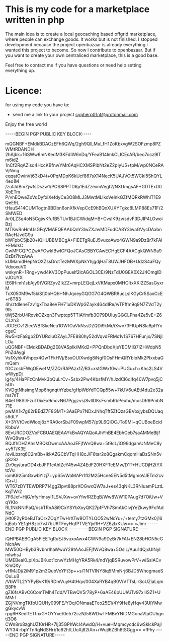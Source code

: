 # This is my code for a marketplace written in php

The main idea is to create a local geocaching based offgrid marketplace, where people can exchange goods.
It works but is not finished. 
I stopped development because the project openbazaar is already everything i wanted this project to become. 
So now i contribute to openbazaar.
But if you want to create your own centraliced marketplace, this is a good base.

Feel free to contact me if you have questions or need help setting everything up.


# Licence:

for using my code you have to:
- send me a link to your project
cypherp01nt@protonmail.com





Enjoy the free world


-----BEGIN PGP PUBLIC KEY BLOCK-----

mQGNBF+EMdkBDACzEFh6QWq/2gh9QlLMuLfH1ZoKbxvgW2SOFzmp8PZWMtRDANDH
2hAjbk+16SWw6mNKedM3KFdIW6nDq/YFeaB14lmkCLICEcAR/beo7ocz9lTm6idZ
1nCf2RqAZisq4HccKBfnwYMr6AqHCXMSPibNt2eZ2pIyU5+tpM/wp0NCeRAVjNmg
eqqatOwinVt63kD4t+0PqMDpK6kUcf867sX14NecK5UAJVCt5WCkI5ShQYL4eo1M
/zufJdBmZjwfsDszw1/POS8PPTD6p1EdZzexmVegt2/NXUmgsAF+GDTExD0XbETm
P/vhEQweZoVqDyfxlXefdyCe3O8MLJ3MwtMLIkoVeInkGZfMQRkRWhlT1E9QeE9L
tHauS414CUMTogtn9BDbn6onXfkVepCcE9hBQxXUXYTgkc8LMP88Es71F/2SMWED
Ar0LZ3q4oN5CgjwKfufB5TUv1BJiCWidqM+B+CvsIK9zv/sdvF3DJIP4LOwoiBzj
MTKwRnHmUsGFqVMAEQEAAbQnY3lwZXJwMDFudCA8Y3lwaGVycDAxbnRAcHJvdG9u
bWFpbC5jb20+iQHUBBMBCgA+FiEETgRuEJ5vuxoAwx4GWN9a9DzBr7kFAl+EMdkC
GwMFCQPCZwAFCwkIBwIGFQoJCAsCBBYCAwECHgECF4AACgkQWN9a9DzBr7lvzAwA
kUMamdHepNrOXZssDrctTezMWXpNkYhjgdjHaT8UWJHFOB+UdzS4aFQyVdxoxuV0
wskynR+1Rng+ywd4KV3OpPuuelf2lcAGOL3CE/9NzTdU0GEK0X2J4OmglDvJOUYX
IE6IHimh1sbAjy9tVGRZyvZIkZZ+mrpLEQejLxVKMapx0MHOItxXKl2ZSasGyxrM
TcX050M9wf5kiSfj0bHQhHNhJqoeyGQGG7G4QWBR6ucLsIKGyCr5SaxCcE+r6T83
4h/ztdleneTzv1gxTba8eVFH71uDKWpGZayk464dIRe/wTFffm9q9N7ZVdT2y9l5
tWj5ZrbU4RovkOZxqn3Fwptqp5TTiAYmfb3O79DUIuyGGCLPha4Ze5vE+Z6CLzh3
JODECv12IecWBfSkeNeu1OWfOaVkNssDZQDi9kMr/iXwv73FIUpNSla8pRYxcgeC
Rw5HzFa8gp2DYURcluOZAyL7FE880hy52dVqvdFRMc1v1S767HFunjx/7SNjlLOa
uQGNBF+EMdkBDADg2E8VASpIk/MKd2+PPQnDbdXjeYECMIQ7lZHWdpN5PhZdAygi
VsfXyhk4Vhpcx4GwTFkHVj/BsxOU/Xwdg8iNgf0OsFHmQRYbloMk2PlxxbaGmQam
fGCzcsbFWqOEwefM/ZZQrRAPAzx1Z/B3+xstGWxf0w+PUGu+h+Khc2LS4VwWypDj
lg4y/4HaPFzCnMvk3bQuLrCv+5sbx2Pw4KbsfMY/hJzdCl6qIfq40W7pvq5jC5Dh
KVDgtNhsimgMpp6hgnqthYzbe/gHpWbYdTCQp55w+7kUV6uAEtl4du2e32ams7nT
B4eT98SI/FzuT0ixEx9mcvN67Pggzvs/8vIlDKsFsmbRbPeuhu/mosDR9PmbN71E
pwMX1k7g62rBEdZ7F8GMT+3AaEPx7NDxJNhqTft5ZfQzsGBVoxjybsDQUaqs9dLY
X+3YVtOvdWlooj8zYRA0orSbJF09wpM57/p9L6QiOCJTo9Ml+qCUBoeBcidKbbuV
8EvURCDOZVoFCBUAEQEAAYkBvAQYAQoAJhYhBE4EbhCeb7saAMMeBljfWvQ8wa+5
BQJfhDHZAhsMBQkDwmcAAAoJEFjfWvQ8wa+5t9cL/iO99dgamUNMeC8y+y5T/K3E
/oviLbzrq6C2mBb+ikkAZGCbVTqHH8cJ/F6tar2o8QgakmCqqmHaDzSNn5vgSzSz
Ztr9qy/uraOD4xbJFP1cAhIZcY45w4Z4EdF20HXFTeEMw/D1T+HUCDjH2tYXtcVu
iomK925mGxwbYIzj7+ypS5vWaMAPr1fl2M25Hcne5EN5d5tMgmoVJETm2cvIGr+U
WT67zDYTEWDRP714ggZIpvt88prXOGwxQW7aJ+es43qNKL3RNIuamPLztLKqTWr2
7F6Jxf+HjG/nfyHmsyI1LSVJXw+ovYfwfRZEqB/Ww8WW10PAug7d7OiUw+VqYKIo
RL1NkNNlPaQ/osbTRnA8i9CxYSYbXoyQK27pfFVh7SmAkOlvjYeZkwy9FcfAdNdC
jHt0F2yR0eBJTaOrxZOqYTwHrXTwBOTYLQO52wNcYu+/+temy7tzGMx0j16kjEob
YE1gH8zic7vJ7bU6TFnyHqfPTVEYjxRH+VZ6zlxKUw==
=Jimr
-----END PGP PUBLIC KEY BLOCK-----
-----BEGIN PGP SIGNATURE-----

iQHPBAEBCgA5FiEETgRuEJ5vuxoAwx4GWN9a9DzBr7kFAl+EN28bHGN5cGhlcnAw
MW50QHByb3Rvbm1haWwuY29tAAoJEFjfWvQ8wa+5OsIL/Auu1dQjxUINylmlwhsJ
UMEBeaKLpiXpJBKuot1cnwYzMHgYRA5Rk4/ndYjqBSRuvowPrV+wiSsIACvKmQXy
vHMJDj/2iM91p2m3QubVoYFt3p++siTNTVINY8iq5MmNrj6BJD5WhogmaeSOuLuB
/VbWTL2YYPyBvK19/RDmVuyH4tHqv/004XaRYB4qB0V/VTTsLirSoUZiaLqmB8Ph
gZI6fsABvC6ComTMh4Tdd/VTBwQV5r78yP+6aAE46pUUlAiTv97xIiISZ1+UMMrf
ZGjNVmgTKfbUQUHy099FE/YOq/ONmaaETco25E1/4Y9He8yHqv43UiYMwgGkycvW
rpg6HKedl1ETfnxG+OYYxe/0e572czN/58WDwTFMBeYNIDMGonaVIpCU5gnti3O6
CWn8ro8zghUZf0rHR+7Ij35GPhWcl4AwdQ/H+vueHMqmcycdc6wSklckPajlWY34
rbpYTnRgNdSHrb1o92h/LUoXj82tAn+rWujl6ZBh8tSGgg==
=fPhy
-----END PGP SIGNATURE-----
